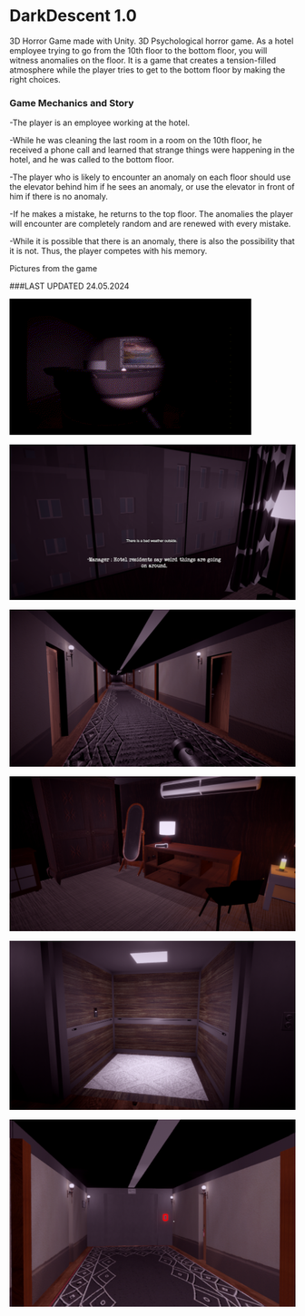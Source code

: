 # DarkDescent 1.0
3D Horror Game made with Unity.
3D Psychological horror game. As a hotel employee trying to go from the 10th floor to the bottom floor, you will witness anomalies on the floor. It is a game that creates a tension-filled atmosphere while the player tries to get to the bottom floor by making the right choices.

### Game Mechanics and Story

-The player is an employee working at the hotel.

-While he was cleaning the last room in a room on the 10th floor, 
he received a phone call and learned that strange things were happening in the hotel, 
and he was called to the bottom floor.

-The player who is likely to encounter an anomaly on each floor should use the elevator behind him if he sees an anomaly,
or use the elevator in front of him if there is no anomaly.

-If he makes a mistake, he returns to the top floor. The anomalies the player will encounter are completely random and are renewed with every mistake.

-While it is possible that there is an anomaly, there is also the possibility that it is not. Thus, the player competes with his memory.

Pictures from the game

###LAST UPDATED 24.05.2024

![](https://github.com/AliBacik/DarkDescent/blob/main/GameShots/cut.gif)

![alt text](https://github.com/AliBacik/DarkDescent/blob/main/GameShots/1.png)

![alt text](https://github.com/AliBacik/DarkDescent/blob/main/GameShots/2.png)

![alt text](https://github.com/AliBacik/DarkDescent/blob/main/GameShots/3.png)

![alt text](https://github.com/AliBacik/DarkDescent/blob/main/GameShots/4.png)

![alt text](https://github.com/AliBacik/DarkDescent/blob/main/GameShots/5.png)
